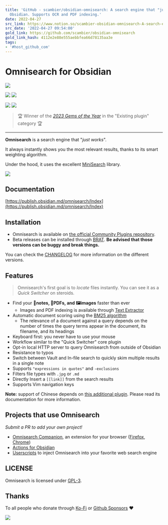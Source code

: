 ```yaml
---
title: 'GitHub - scambier/obsidian-omnisearch: A search engine that "just works" for
  Obsidian. Supports OCR and PDF indexing.'
date: 2022-04-27
src_link: https://www.notion.so/scambier-obsidian-omnisearch-A-search-engine-that-just-works-for-Obsidian-cfeed94572c54849b745a53b63d480ca
src_date: '2022-04-27 09:54:00'
gold_link: https://github.com/scambier/obsidian-omnisearch
gold_link_hash: 4112e2e88e555aebbfea66d78135aa3e
tags:
- '#host_github_com'
---
```


Omnisearch for Obsidian
=======================


[![](https://camo.githubusercontent.com/db4e614f85181dd28eb8b2760293a74a153a76aa922d8c4ec4206f708c9213ab/68747470733a2f2f696d672e736869656c64732e696f2f62616467652f2545322539442541342532304c696b6525323074686973253230706c7567696e2533462d53706f6e736f722532306d65212d666636396234)](https://github.com/sponsors/scambier)  

[![](https://camo.githubusercontent.com/f34f5ef666585c0b6e32be4724c92f2ded37ad583c244ea3db40b3830caac544/68747470733a2f2f696d672e736869656c64732e696f2f656e64706f696e743f75726c3d68747470732533412532462532467363616d626965722e78797a2532466f6273696469616e2d656e64706f696e74732532466f6d6e697365617263682e6a736f6e)](https://camo.githubusercontent.com/f34f5ef666585c0b6e32be4724c92f2ded37ad583c244ea3db40b3830caac544/68747470733a2f2f696d672e736869656c64732e696f2f656e64706f696e743f75726c3d68747470732533412532462532467363616d626965722e78797a2532466f6273696469616e2d656e64706f696e74732532466f6d6e697365617263682e6a736f6e)
[![](https://camo.githubusercontent.com/7b154e11629b0a7732b79acf3c6c9f366c41cf5fbdd904df9fec9f8334c0b0f1/68747470733a2f2f696d672e736869656c64732e696f2f6769746875622f646f776e6c6f6164732f7363616d626965722f6f6273696469616e2d6f6d6e697365617263682f6c61746573742f6d61696e2e6a73)](https://camo.githubusercontent.com/7b154e11629b0a7732b79acf3c6c9f366c41cf5fbdd904df9fec9f8334c0b0f1/68747470733a2f2f696d672e736869656c64732e696f2f6769746875622f646f776e6c6f6164732f7363616d626965722f6f6273696469616e2d6f6d6e697365617263682f6c61746573742f6d61696e2e6a73)  

[![](https://camo.githubusercontent.com/8ff84e5a7760e354fc3c0c88a02ea69d8f38977db546235c5aba6187196cd61f/68747470733a2f2f696d672e736869656c64732e696f2f6769746875622f762f72656c656173652f7363616d626965722f6f6273696469616e2d6f6d6e69736561726368)](https://camo.githubusercontent.com/8ff84e5a7760e354fc3c0c88a02ea69d8f38977db546235c5aba6187196cd61f/68747470733a2f2f696d672e736869656c64732e696f2f6769746875622f762f72656c656173652f7363616d626965722f6f6273696469616e2d6f6d6e69736561726368)
[![](https://camo.githubusercontent.com/6de13e4dc516e04a4c0bc0d022e6d0837cb28fd22ca53b2f70af070827a09730/68747470733a2f2f696d672e736869656c64732e696f2f6769746875622f762f72656c656173652f7363616d626965722f6f6273696469616e2d6f6d6e697365617263683f696e636c7564655f70726572656c6561736573266c6162656c3d4252415425323062657461)](https://camo.githubusercontent.com/6de13e4dc516e04a4c0bc0d022e6d0837cb28fd22ca53b2f70af070827a09730/68747470733a2f2f696d672e736869656c64732e696f2f6769746875622f762f72656c656173652f7363616d626965722f6f6273696469616e2d6f6d6e697365617263683f696e636c7564655f70726572656c6561736573266c6162656c3d4252415425323062657461)



> 🏆 Winner of the *[2023 Gems of the Year](https://obsidian.md/blog/2023-goty-winners/)* in the "Existing plugin" category 🏆




---


**Omnisearch** is a search engine that "*just works*".



It always instantly shows you the most relevant results, thanks to its smart weighting algorithm.

Under the hood, it uses the excellent [MiniSearch](https://github.com/lucaong/minisearch) library.


[![](https://raw.githubusercontent.com/scambier/obsidian-omnisearch/master/images/omnisearch.gif)](https://raw.githubusercontent.com/scambier/obsidian-omnisearch/master/images/omnisearch.gif)


Documentation
-------------


[https://publish.obsidian.md/omnisearch/Index](https://publish.obsidian.md/omnisearch/Index)


Installation
------------


* Omnisearch is available on [the official Community Plugins repository](https://obsidian.md/plugins?search=Omnisearch).
* Beta releases can be installed through [BRAT](https://github.com/TfTHacker/obsidian42-brat). **Be advised that those
versions can be buggy and break things.**


You can check the [CHANGELOG](/scambier/obsidian-omnisearch/blob/master/CHANGELOG.md) for more information on the different versions.


Features
--------



> Omnisearch's first goal is to *locate* files instantly. You can see it as a *Quick Switcher* on steroids.


* Find your **📝notes, 📄PDFs, and 🖼images** faster than ever
	+ Images and PDF indexing is available
	through [Text Extractor](https://github.com/scambier/obsidian-text-extractor)
* Automatic document scoring using
the [BM25 algorithm](https://github.com/lucaong/minisearch/issues/129#issuecomment-1046257399)
	+ The relevance of a document against a query depends on the number of times the query terms appear in the document,
	its filename, and its headings
* Keyboard first: you never have to use your mouse
* Workflow similar to the "Quick Switcher" core plugin
* Opt-in local HTTP server to query Omnisearch from outside of Obsidian
* Resistance to typos
* Switch between Vault and In-file search to quickly skim multiple results in a single note
* Supports `"expressions in quotes"` and `-exclusions`
* Filters file types with `.jpg` or `.md`
* Directly Insert a `[[link]]` from the search results
* Supports Vim navigation keys


**Note:** support of Chinese depends
on [this additional plugin](https://github.com/aidenlx/cm-chs-patch). Please read its documentation for more
information.


Projects that use Omnisearch
----------------------------


*Submit a PR to add your own project!*


* [Omnisearch Companion](https://github.com/ALegendsTale/omnisearch-companion), an extension for your browser ([Firefox](https://addons.mozilla.org/en-US/firefox/addon/omnisearch-companion/), [Chrome](https://chromewebstore.google.com/detail/omnisearch-companion/kcjcnnlpfbilodfnnkpioijobpjhokkd))
* [Actions for Obsidian](https://actions.work/actions-for-obsidian)
* [Userscripts](https://publish.obsidian.md/omnisearch/Inject+Omnisearch+results+into+your+search+engine) to inject Omnisearch into your favorite web search engine


LICENSE
-------


Omnisearch is licensed under [GPL-3](https://tldrlegal.com/license/gnu-general-public-license-v3-(gpl-3)).


Thanks
------


To all people who donate through [Ko-Fi](https://ko-fi.com/scambier)
or [Github Sponsors](https://github.com/sponsors/scambier) ❤


[![](https://camo.githubusercontent.com/830c8bd550b48827eb78c6ce81a378aeed729d8db4a8bdd460ee500db7bda0d8/68747470733a2f2f7265736f75726365732e6a6574627261696e732e636f6d2f73746f726167652f70726f64756374732f636f6d70616e792f6272616e642f6c6f676f732f6a625f6265616d2e737667)](https://camo.githubusercontent.com/830c8bd550b48827eb78c6ce81a378aeed729d8db4a8bdd460ee500db7bda0d8/68747470733a2f2f7265736f75726365732e6a6574627261696e732e636f6d2f73746f726167652f70726f64756374732f636f6d70616e792f6272616e642f6c6f676f732f6a625f6265616d2e737667)